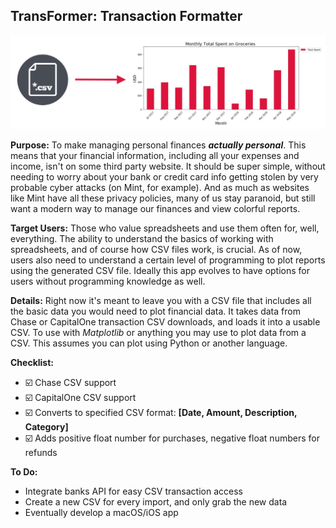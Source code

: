 ## TransFormer: Transaction Formatter
![](rm_image.jpg)

**Purpose:** To make managing personal finances ***actually personal***. This means that your financial information, including all your expenses and income, isn't on some third party website. It should be super simple, without needing to worry about your bank or credit card info getting stolen by very probable cyber attacks (on Mint, for example). And as much as websites like Mint have all these privacy policies, many of us stay paranoid, but still want a modern way to manage our finances and view colorful reports.

**Target Users:** Those who value spreadsheets and use them often for, well, everything. The ability to understand the basics of working with spreadsheets, and of course how CSV files work, is crucial. As of now, users also need to understand a certain level of programming to plot reports using the generated CSV file. Ideally this app evolves to have options for users without programming knowledge as well.

**Details:** Right now it's meant to leave you with a CSV file that includes all the basic data you would need to plot financial data. It takes data from Chase or CapitalOne transaction CSV downloads, and loads it into a usable CSV. To use with *Matplotlib* or anything you may use to plot data from a CSV. This assumes you can plot using Python or another language.

**Checklist:**

* :ballot_box_with_check: Chase CSV support
* :ballot_box_with_check: CapitalOne CSV support
* :ballot_box_with_check: Converts to specified CSV format: **[Date, Amount, Description, Category]**
* :ballot_box_with_check: Adds positive float number for purchases, negative float numbers for refunds

**To Do:**

* Integrate banks API for easy CSV transaction access
* Create a new CSV for every import, and only grab the new data
* Eventually develop a macOS/iOS app